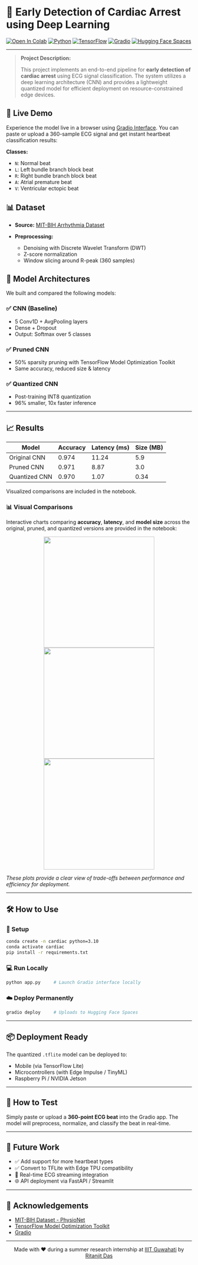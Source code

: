 # 💓 Early Detection of Cardiac Arrest using Deep Learning

[![Open In Colab](https://colab.research.google.com/assets/colab-badge.svg)](https://colab.research.google.com/drive/1uRpSNWPYPE__Nhhtnl6-anwPlyJU5OGz#scrollTo=vWpy8lJWN45l)
[![Python](https://img.shields.io/badge/Python_3.10_+-3776AB?logo=python\&logoColor=white)](https://www.python.org/)
[![TensorFlow](https://img.shields.io/badge/TensorFlow-2.x-FF6F00?logo=tensorflow)](https://tensorflow.org)
[![Gradio](https://img.shields.io/badge/Gradio-3.50+-orange?logo=gradio)](https://www.gradio.app)
[![Hugging Face Spaces](https://img.shields.io/badge/Deploy-HF_Spaces-blue?logo=huggingface)](https://huggingface.co/spaces)

---

> **Project Description:**
>
> This project implements an end-to-end pipeline for **early detection of cardiac arrest** using ECG signal classification. The system utilizes a deep learning architecture (CNN) and provides a lightweight quantized model for efficient deployment on resource-constrained edge devices.

## 🚀 Live Demo

Experience the model live in a browser using [Gradio Interface](https://c908c6d5e34fb30145.gradio.live/). You can paste or upload a 360-sample ECG signal and get instant heartbeat classification results:

**Classes:**

* `N`: Normal beat
* `L`: Left bundle branch block beat
* `R`: Right bundle branch block beat
* `A`: Atrial premature beat
* `V`: Ventricular ectopic beat

## 📊 Dataset

* **Source:** [MIT-BIH Arrhythmia Dataset](https://physionet.org/content/mitdb/1.0.0/)
* **Preprocessing:**

  * Denoising with Discrete Wavelet Transform (DWT)
  * Z-score normalization
  * Window slicing around R-peak (360 samples)

## 🧠 Model Architectures

We built and compared the following models:

### ✅ CNN (Baseline)

* 5 Conv1D + AvgPooling layers
* Dense + Dropout
* Output: Softmax over 5 classes

### ✅ Pruned CNN

* 50% sparsity pruning with TensorFlow Model Optimization Toolkit
* Same accuracy, reduced size & latency

### ✅ Quantized CNN

* Post-training INT8 quantization
* 96% smaller, 10x faster inference

---

## 📈 Results

| Model         | Accuracy | Latency (ms) | Size (MB) |
| ------------- | -------- | ------------ | --------- |
| Original CNN  | 0.974    | 11.24        | 5.9       |
| Pruned CNN    | 0.971    | 8.87         | 3.0       |
| Quantized CNN | 0.970    | 1.07         | 0.34      |

Visualized comparisons are included in the notebook.

### 📊 Visual Comparisons

Interactive charts comparing **accuracy**, **latency**, and **model size** across the original, pruned, and quantized versions are provided in the notebook:

<p align="center">
  <img src="https://raw.githubusercontent.com/yourusername/your-repo-name/main/assets/accuracy_comparison.png" width="300"/>
  <img src="https://raw.githubusercontent.com/yourusername/your-repo-name/main/assets/latency_comparison.png" width="300"/>
  <img src="https://raw.githubusercontent.com/yourusername/your-repo-name/main/assets/size_comparison.png" width="300"/>
</p>

_These plots provide a clear view of trade-offs between performance and efficiency for deployment._


---

## 🛠 How to Use

### 🔧 Setup

```bash
conda create -n cardiac python=3.10
conda activate cardiac
pip install -r requirements.txt
```

### 💻 Run Locally

```bash
python app.py     # Launch Gradio interface locally
```

### ☁️ Deploy Permanently

```bash
gradio deploy     # Uploads to Hugging Face Spaces
```

---

## 📦 Deployment Ready

The quantized `.tflite` model can be deployed to:

* Mobile (via TensorFlow Lite)
* Microcontrollers (with Edge Impulse / TinyML)
* Raspberry Pi / NVIDIA Jetson

---

## 🧪 How to Test

Simply paste or upload a **360-point ECG beat** into the Gradio app. The model will preprocess, normalize, and classify the beat in real-time.

---

## 🔭 Future Work

* ✅ Add support for more heartbeat types
* ✅ Convert to TFLite with Edge TPU compatibility
* 🔄 Real-time ECG streaming integration
* 🌐 API deployment via FastAPI / Streamlit

---

## 🙏 Acknowledgements

* [MIT-BIH Dataset - PhysioNet](https://physionet.org/content/mitdb/1.0.0/)
* [TensorFlow Model Optimization Toolkit](https://www.tensorflow.org/model_optimization)
* [Gradio](https://gradio.app/)

---

<div align="center">

Made with ❤️ during a summer research internship at [IIIT Guwahati](https://www.iiitg.ac.in/) by [Ritanjit Das](https://github.com/ritanjit)

</div>
